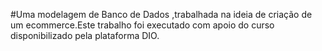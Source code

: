 #Uma modelagem de Banco de Dados ,trabalhada na ideia de criação de um ecommerce.Este trabalho foi executado com apoio do curso disponibilizado pela plataforma DIO.
